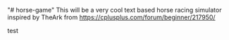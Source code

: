 "# horse-game" 
This will be a very cool text based horse racing simulator
inspired by TheArk from https://cplusplus.com/forum/beginner/217950/

test
